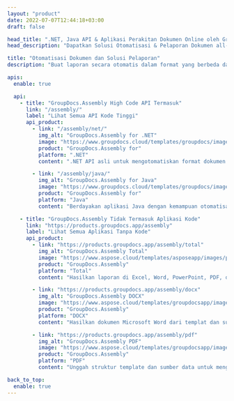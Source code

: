 ```yaml
---
layout: "product"
date: 2022-07-07T12:44:18+03:00
draft: false

head_title: ".NET, Java API & Aplikasi Perakitan Dokumen Online oleh GroupDocs"
head_description: "Dapatkan Solusi Otomatisasi & Pelaporan Dokumen all-in-one untuk aplikasi .NET dan Java. Hasilkan semua dokumen umum dari templat dan data khusus."

title: "Otomatisasi Dokumen dan Solusi Pelaporan"
description: "Buat laporan secara otomatis dalam format yang berbeda dari template khusus dan sumber data yang berbeda dengan aplikasi dan API lintas platform kami."

apis:
  enable: true

  api:
    - title: "GroupDocs.Assembly High Code API Termasuk"
      link: "/assembly/"
      label: "Lihat Semua API Kode Tinggi"
      api_product:
        - link: "/assembly/net/"
          img_alt: "GroupDocs.Assembly for .NET"
          image: "https://www.groupdocs.cloud/templates/groupdocs/images/product-logos/groupdocs-assembly-net.png"
          product: "GroupDocs.Assembly for"
          platform: ".NET"
          content: ".NET API asli untuk mengotomatiskan format dokumen populer dan menghasilkan laporan berkualitas tinggi menggunakan templat dan data khusus dalam aplikasi .NET."

        - link: "/assembly/java/"
          img_alt: "GroupDocs.Assembly for Java"
          image: "https://www.groupdocs.cloud/templates/groupdocs/images/product-logos/groupdocs-assembly-java.png"
          product: "GroupDocs.Assembly for"
          platform: "Java"
          content: "Berdayakan aplikasi Java dengan kemampuan otomatisasi dokumen untuk membuat laporan kustom dengan cepat dalam PDF, Office, HTML, dll."

    - title: "GroupDocs.Assembly Tidak Termasuk Aplikasi Kode"
      link: "https://products.groupdocs.app/assembly"
      label: "Lihat Semua Aplikasi Tanpa Kode"
      api_product:
        - link: "https://products.groupdocs.app/assembly/total"
          img_alt: "GroupDocs.Assembly Total"
          image: "https://www.aspose.cloud/templates/asposeapp/images/products/logo/aspose_assembly-app.png"
          product: "GroupDocs.Assembly"
          platform: "Total"
          content: "Hasilkan laporan di Excel, Word, PowerPoint, PDF, dan banyak jenis file lainnya dari dalam browser web Anda."

        - link: "https://products.groupdocs.app/assembly/docx"
          img_alt: "GroupDocs.Assembly DOCX"
          image: "https://www.aspose.cloud/templates/groupdocsapp/images/products/logo/groupdocs_words-app.png"
          product: "GroupDocs.Assembly"
          platform: "DOCX"
          content: "Hasilkan dokumen Microsoft Word dari templat dan sumber data."

        - link: "https://products.groupdocs.app/assembly/pdf"
          img_alt: "GroupDocs.Assembly PDF"
          image: "https://www.aspose.cloud/templates/groupdocsapp/images/products/logo/groupdocs_pdf-app.png"
          product: "GroupDocs.Assembly"
          platform: "PDF"
          content: "Unggah struktur template dan sumber data untuk menghasilkan laporan PDF secara gratis."

back_to_top:
  enable: true
---
```

